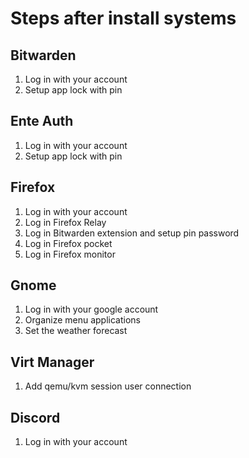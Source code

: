 # Steps after install systems

## Bitwarden

1. Log in with your account
2.  Setup app lock with pin

## Ente Auth

1. Log in with your account
2. Setup app lock with pin

## Firefox

1. Log in with your account
2. Log in Firefox Relay
3. Log in Bitwarden extension and setup pin password
4. Log in Firefox pocket
5. Log in Firefox monitor

## Gnome

1. Log in with your google account
2. Organize menu applications
3. Set the weather forecast

## Virt Manager

1. Add qemu/kvm session user connection

## Discord

1. Log in with your account
